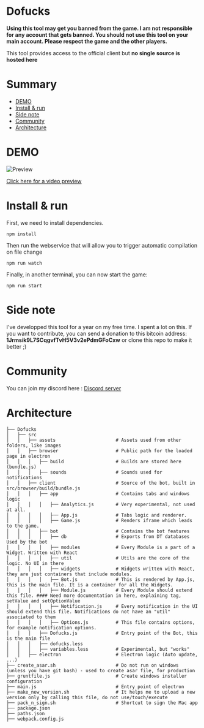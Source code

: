 # Dofucks

**Using this tool may get you banned from the game. I am not responsible for any account that gets banned. You should not use this tool on your main account. Please respect the game and the other players.**

This tool provides access to the official client but **no single source is hosted here**

# Summary
- [DEMO](#demo)
- [Install & run](#install--run)
- [Side note](#side-note)
- [Community](#community)
- [Architecture](#architecture)


# DEMO

![Preview](https://puu.sh/xrkrZ/481699ecab.jpg)

[Click here for a video preview](https://puu.sh/xrkpw/d11827d3c3.mp4)

# Install & run

First, we need to install dependencies.
```
npm install
```
Then run the webservice that will allow you to trigger automatic compilation on file change
```
npm run watch
```

Finally, in another terminal, you can now start the game:
```
npm run start
```

# Side note

I've developped this tool for a year on my free time. I spent a lot on this.
If you want to contribute, you can send a donation to this bitcoin address: **1Jrmsik9L7SCqgvfTvH5V3v2ePdmGFoCxw** or clone this repo to make it better ;)

# Community

You can join my discord here : [Discord server](https://discord.gg/e5S8EvV)

# Architecture

```
├── Dofucks
│   ├── src
│   │   ├── assets                      # Assets used from other folders, like images
│   │   ├── browser                     # Public path for the loaded page in electron
│   │   │   ├── build                   # Builds are stored here (bundle.js)
│   │   │   ├── sounds                  # Sounds used for notifications
│   │   ├── client                      # Source of the bot, built in src/browser/build/bundle.js
│   │   │   ├── app                     # Contains tabs and windows logic
│   │   │   │   ├── Analytics.js        # Very experimental, not used at all.
│   │   │   │   ├── App.js              # Tabs logic and renderer.
│   │   │   │   ├── Game.js             # Renders iframe which leads to the game.
│   │   │   ├── bot                     # Contains the bot features
│   │   │   │   ├── db                  # Exports from DT databases Used by the bot
│   │   │   │   ├── modules             # Every Module is a part of a Widget. Written with React
│   │   │   │   ├── util                # Utils are the core of the logic. No UI in there
│   │   │   │   ├── widgets             # Widgets written with React, they are just containers that include modules.
│   │   │   │   ├── Bot.js              # This is rendered by App.js, this is the main file. It is a container for all the Widgets.
│   │   │   │   ├── Module.js           # Every Module should extend this file. #### Need more documentation in here, explaining tag, setValue and setOptionValue
│   │   │   │   ├── Notification.js     # Every notification in the UI should extend this file. Notifications do not have an "util" associated to them
│   │   │   │   ├── Options.js          # This file contains options, for example notification options.
│   │   │   ├── Dofucks.js              # Entry point of the Bot, this is the main file
│   │   │   ├── dofucks.less
│   │   │   ├── variables.less          # Experimental, but "works"
│   │   ├── electron                    # Electron logic (Auto update, ...)
├── create_asar.sh                      # Do not run on windows (unless you have git bash) - used to create asar file, for production
├── gruntfile.js                        # Create windows installer configuration
├── main.js                             # Entry point of electron
├── make_new_version.sh                 # It helps me to upload a new version only by calling this file, do not use/touch/execute
├── pack_n_sign.sh                      # Shortcut to sign the Mac app
├── package.json
├── paths.json
├── webpack.config.js
```
